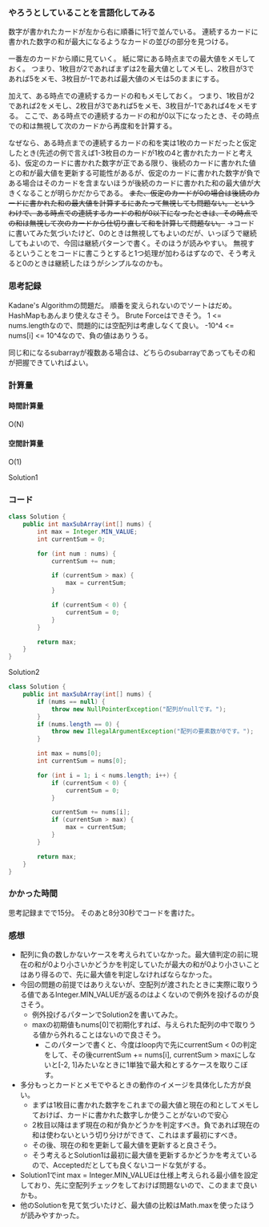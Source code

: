 ### やろうとしていることを言語化してみる
数字が書かれたカードが左から右に順番に1行で並んでいる。
連続するカードに書かれた数字の和が最大になるようなカードの並びの部分を見つける。

一番左のカードから順に見ていく。
紙に常にある時点までの最大値をメモしておく。
つまり、1枚目が2であればまずは2を最大値としてメモし、2枚目が3であれば5をメモ、3枚目が-1であれば最大値のメモは5のままにする。

加えて、ある時点での連続するカードの和もメモしておく。
つまり、1枚目が2であれば2をメモし、2枚目が3であれば5をメモ、3枚目が-1であれば4をメモする。
ここで、ある時点での連続するカードの和が0以下になったとき、その時点での和は無視して次のカードから再度和を計算する。

なぜなら、ある時点までの連続するカードの和を実は1枚のカードだったと仮定したとき(先述の例で言えば1-3枚目のカードが1枚の4と書かれたカードと考える)、仮定のカードに書かれた数字が正である限り、後続のカードに書かれた値との和が最大値を更新する可能性があるが、仮定のカードに書かれた数字が負である場合はそのカードを含まないほうが後続のカードに書かれた和の最大値が大きくなることが明らかだからである。
~~また、仮定のカードが0の場合は後続のカードに書かれた和の最大値を計算するにあたって無視しても問題ない。
というわけで、ある時点での連続するカードの和が0以下になったときは、その時点での和は無視して次のカードから仕切り直して和を計算して問題ない。~~
→コードに書いてみた気づいたけど、0のときは無視してもよいのだが、いっぽうで継続してもよいので、今回は継続パターンで書く。そのほうが読みやすい。
無視するということをコードに書こうとすると1つ処理が加わるはずなので、そう考えると0のときは継続したほうがシンプルなのかも。

### 思考記録
Kadane's Algorithmの問題だ。
順番を変えられないのでソートはだめ。
HashMapもあんまり使えなさそう。
Brute Forceはできそう。
1 <= nums.lengthなので、問題的には空配列は考慮しなくて良い。
-10^4 <= nums[i] <= 10^4なので、負の値はありうる。

同じ和になるsubarrayが複数ある場合は、どちらのsubarrayであってもその和が把握できていればよい。

### 計算量
#### 時間計算量
O(N)
#### 空間計算量
O(1)

Solution1
### コード
```Java
class Solution {
    public int maxSubArray(int[] nums) {
        int max = Integer.MIN_VALUE;
        int currentSum = 0;

        for (int num : nums) {
            currentSum += num;

            if (currentSum > max) {
                max = currentSum;
            }

            if (currentSum < 0) {
                currentSum = 0;
            }
        }

        return max;
    }
}
```

Solution2
```Java
class Solution {
    public int maxSubArray(int[] nums) {
        if (nums == null) {
            throw new NullPointerException("配列がnullです。");
        }
        if (nums.length == 0) {
            throw new IllegalArgumentException("配列の要素数が0です。");
        }

        int max = nums[0];
        int currentSum = nums[0];

        for (int i = 1; i < nums.length; i++) {
            if (currentSum < 0) {
                currentSum = 0;
            }

            currentSum += nums[i];
            if (currentSum > max) {
                max = currentSum;
            }
        }

        return max;
    }
}
```

### かかった時間
思考記録までで15分。
そのあと8分30秒でコードを書けた。

### 感想
- 配列に負の数しかないケースを考えられていなかった。最大値判定の前に現在の和が0より小さいかどうかを判定していたが最大の和が0より小さいことはあり得るので、先に最大値を判定しなければならなかった。
- 今回の問題の前提ではありえないが、空配列が渡されたときに実際に取りうる値であるInteger.MIN_VALUEが返るのはよくないので例外を投げるのが良さそう。
    - 例外投げるパターンでSolution2を書いてみた。
    - maxの初期値もnums[0]で初期化すれば、与えられた配列の中で取りうる値から外れることはないので良さそう。
        - このパターンで書くと、今度はloop内で先にcurrentSum < 0の判定をして、その後currentSum += nums[i], currentSum > maxにしないと[-2, 1]みたいなときに1単独で最大和とするケースを取りこぼす。
- 多分もっとカードとメモでやるときの動作のイメージを具体化した方が良い。
    - まずは1枚目に書かれた数字をこれまでの最大値と現在の和としてメモしておけば、カードに書かれた数字しか使うことがないので安心
    - 2枚目以降はまず現在の和が負かどうかを判定すべき。負であれば現在の和は使わないという切り分けができて、これはまず最初にすべき。
    - その後、現在の和を更新して最大値を更新すると良さそう。
    - そう考えるとSolution1は最初に最大値を更新するかどうかを考えているので、Acceptedだとしても良くないコードな気がする。
- Solution1でint max = Integer.MIN_VALUEは仕様上考えられる最小値を設定しており、先に空配列チェックをしておけば問題ないので、このままで良いかも。
- 他のSolutionを見て気づいたけど、最大値の比較はMath.maxを使ったほうが読みやすかった。